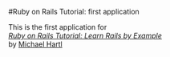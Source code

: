 #Ruby on Rails Tutorial: first application  

This is the first application for   
[*Ruby on Rails Tutorial: Learn Rails by Example*][1]  
by [Michael Hartl][2]  

[1]: http://www.superob.com  
[2]: http://michaelhartl.com.  